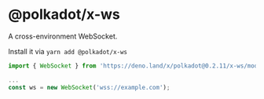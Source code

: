 # @polkadot/x-ws

A cross-environment WebSocket.

Install it via `yarn add @polkadot/x-ws`

```js
import { WebSocket } from 'https://deno.land/x/polkadot@0.2.11/x-ws/mod.ts';

...
const ws = new WebSocket('wss://example.com');
```
